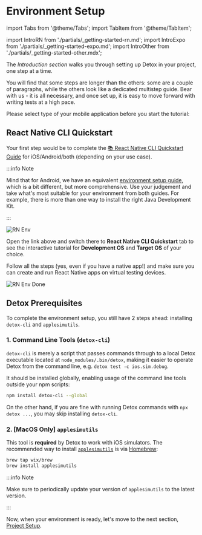 # Environment Setup

import Tabs from '@theme/Tabs';
import TabItem from '@theme/TabItem';

import IntroRN from './partials/_getting-started-rn.md';
import IntroExpo from './partials/_getting-started-expo.md';
import IntroOther from './partials/_getting-started-other.mdx';

The _Introduction section_ walks you through setting up Detox in your project, one step at a time.

You will find that some steps are longer than the others: some are a couple of paragraphs, while the others look like a dedicated multistep guide.
Bear with us - it is all necessary, and once set up, it is easy to move forward with writing tests at a high pace.

Please select type of your mobile application before you start the tutorial:

<Tabs groupId="appType">
    <TabItem value="start-rn" label="React Native" default>
        <IntroRN />
    </TabItem>
    <TabItem value="start-expo" label="Expo">
        <IntroExpo />
    </TabItem>
    <TabItem value="start-other" label="Other">
        <IntroOther />
    </TabItem>
</Tabs>

## React Native CLI Quickstart

Your first step would be to complete the
[📚 React Native CLI Quickstart Guide](https://reactnative.dev/docs/next/environment-setup) for iOS/Android/both (depending
on your use case).

:::info Note

Mind that for Android, we have an equivalent [environment setup guide](../guide/android-dev-env.md), which is a bit different,
but more comprehensive. Use your judgement and take what's most suitable for your environment from both guides. For
example, there is more than one way to install the right Java Development Kit.

:::

![RN Env](../img/rn-env.png)

<p>
    Open the link above and switch there to <b>React Native CLI Quickstart</b> tab to see
    the interactive tutorial for <b>Development OS</b> and <b>Target OS</b> of your choice.
</p>

<p>
    Follow all
    the steps <span style={{color: 'red'}}>(yes, even if you have a native app!)</span> and
    make sure you can create and run React Native apps on virtual testing devices.
</p>

![RN Env Done](../img/rn-env-done.png)

## Detox Prerequisites

To complete the environment setup, you still have 2 steps ahead: installing `detox-cli` and `applesimutils`.

### 1. Command Line Tools (`detox-cli`)

`detox-cli` is merely a script that passes commands through to
a local Detox executable located at `node_modules/.bin/detox`,
making it easier to operate Detox from the command line, e.g. `detox test -c ios.sim.debug`.

It should be installed globally, enabling usage of the command line tools outside your npm scripts:

```bash npm2yarn
npm install detox-cli --global
```

On the other hand, if you are fine with running Detox commands with `npx detox ...`, you may skip installing `detox-cli`.

### 2. [MacOS Only] `applesimutils`

This tool is **required** by Detox to work with iOS simulators. The recommended way to install
[`applesimutils`](https://github.com/wix/AppleSimulatorUtils) is via [Homebrew](https://brew.sh):

```bash
brew tap wix/brew
brew install applesimutils
```

:::info Note

Make sure to periodically update your version of `applesimutils` to the latest version.

:::

Now, when your environment is ready, let's move to the next section, [Project Setup](project-setup.mdx).
